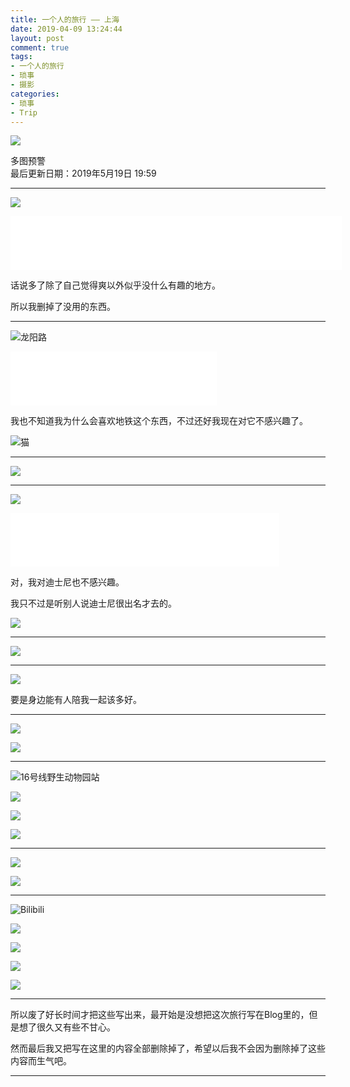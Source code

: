 ```yaml
---
title: 一个人的旅行 —— 上海
date: 2019-04-09 13:24:44
layout: post
comment: true
tags:
- 一个人的旅行
- 琐事
- 摄影
categories:
- 琐事
- Trip
---
```

![](images/shanghai.jpg)

<div class="alert-red">多图预警</div>

<!--more-->

<div class="alert-green">最后更新日期：2019年5月19日 19:59 </div>

---

![](images/IMG_4138-1.jpg)

<iframe frameborder="no" border="0" marginwidth="0" marginheight="0" width=530 height=86 src="//music.163.com/outchain/player?type=2&id=1313107868&auto=1&height=66"></iframe>

话说多了除了自己觉得爽以外似乎没什么有趣的地方。

所以我删掉了没用的东西。

---

![龙阳路](images/IMG_3617-1.jpg)

<iframe frameborder="no" border="0" marginwidth="0" marginheight="0" width=330 height=86 src="//music.163.com/outchain/player?type=2&id=409931671&auto=0&height=66"></iframe>

我也不知道我为什么会喜欢地铁这个东西，不过还好我现在对它不感兴趣了。

![猫](images/IMG_3259-1.jpg)

---

![](images/IMG_3266-1.jpg)

---

![](images/5.jpg)

<iframe frameborder="no" border="0" marginwidth="0" marginheight="0" width=430 height=86 src="//music.163.com/outchain/player?type=2&id=468490569&auto=0&height=66"></iframe>

对，我对迪士尼也不感兴趣。

我只不过是听别人说迪士尼很出名才去的。

![](images/IMG_3382-1.jpg)

---

![](images/IMG_3536-1.jpg)

---

![](images/IMG_3388-1.jpg)

要是身边能有人陪我一起该多好。

---

![](images/IMG_3610-1.jpg)

![](images/IMG_3600-1.jpg)

---

![16号线野生动物园站](images/IMG_3906-1.jpg)

![](images/IMG_3646-1.jpg)

![](images/IMG_3824-1.jpg)

![](images/IMG_3875-1.jpg)

---

![](images/IMG_3987-1.jpg)

![](images/IMG_4071-1.jpg)

---

![Bilibili](images/4.jpg)

![](images/3.jpg)

![](images/2.jpg)


![](images/IMG_4125-1.jpg)

![](images/6.jpg)

---

所以废了好长时间才把这些写出来，最开始是没想把这次旅行写在Blog里的，但是想了很久又有些不甘心。

然而最后我又把写在这里的内容全部删除掉了，希望以后我不会因为删除掉了这些内容而生气吧。

---
